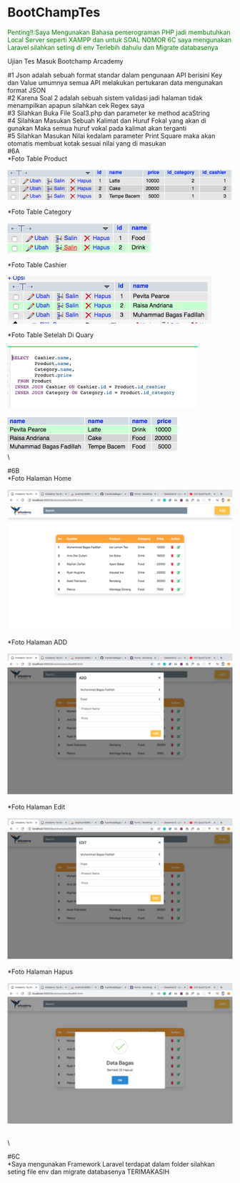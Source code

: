# BootChampTes

<span style="color: green;text-align:bold">Penting!!:Saya Mengunakan Bahasa pemerograman PHP jadi membutuhkan Local Server seperti XAMPP dan untuk SOAL NOMOR 6C saya mengunakan Laravel silahkan seting di env Terlebih dahulu dan Migrate databasenya</span>

Ujian Tes Masuk Bootchamp Arcademy

#1 Json adalah sebuah format standar dalam pengunaan API berisini Key dan Value umumnya semua API melakukan pertukaran data mengunakan format JSON
\
#2 Karena Soal 2 adalah sebuah sistem validasi jadi halaman tidak menampilkan apapun silahkan cek Regex saya
\
#3 Silahkan Buka File Soal3.php dan parameter ke method acaString
\
#4 Silahkan Masukan Sebuah Kalimat dan Huruf Fokal yang akan di gunakan Maka semua huruf vokal pada kalimat akan terganti
\
#5 Silahkan Masukan Nilai kedalam parameter Print Square maka akan otomatis membuat kotak sesuai nilai yang di masukan
\
#6A\
\*Foto Table Product
\
\
![Image Table Product](images/productTable.png)

\*Foto Table Category
\
\
![Image Table Category](images/categoryTable.png)

\*Foto Table Cashier
\
\
![Image Table Cashier](images/cashierTable.png)

\*Foto Table Setelah Di Quary
\
\
![Image Table Cashier](images/quary.png)
\
\
![Image Table Cashier](images/quaryTable.png)
\
\

#6B\
\*Foto Halaman Home
\
\
![Image Table Product](images/halamanHome.png)
\
\
\*Foto Halaman ADD
\
\
![Image Table Product](images/halamanADD.png)
\
\
\*Foto Halaman Edit
\
\
![Image Table Product](images/halamanEdit.png)
\
\
\*Foto Halaman Hapus
\
\
![Image Table Product](images/halamanHapus.png)

\
\

#6C\
\*Saya mengunakan Framework Laravel terdapat dalam folder silahkan seting file env dan migrate databasenya TERIMAKASIH
